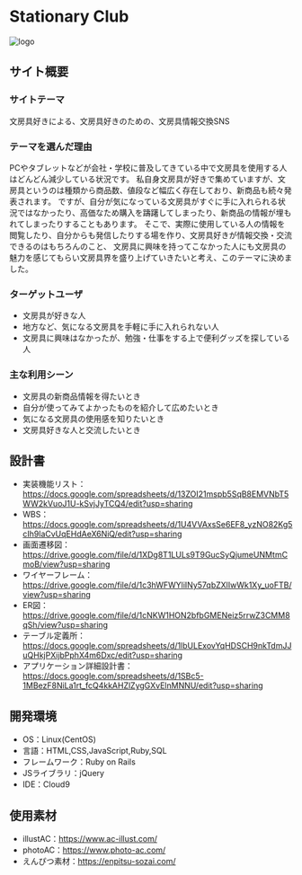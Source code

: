 # Stationary Club
![logo](https://github.com/Yukari-Hangai/stationary-club/assets/129511468/6b868a0c-dec6-4bc2-b5ec-74bcb9e0fe31)

## サイト概要
### サイトテーマ
文房具好きによる、文房具好きのための、文房具情報交換SNS

### テーマを選んだ理由
PCやタブレットなどが会社・学校に普及してきている中で文房具を使用する人はどんどん減少している状況です。
私自身文房具が好きで集めていますが、文房具というのは種類から商品数、値段など幅広く存在しており、新商品も続々発表されます。
ですが、自分が気になっている文房具がすぐに手に入れられる状況ではなかったり、高価なため購入を躊躇してしまったり、新商品の情報が埋もれてしまったりすることもあります。
そこで、実際に使用している人の情報を閲覧したり、自分からも発信したりする場を作り、文房具好きが情報交換・交流できるのはもちろんのこと、
文房具に興味を持ってこなかった人にも文房具の魅力を感じてもらい文房具界を盛り上げていきたいと考え、このテーマに決めました。

### ターゲットユーザ
- 文房具が好きな人
- 地方など、気になる文房具を手軽に手に入れられない人
- 文房具に興味はなかったが、勉強・仕事をする上で便利グッズを探している人

### 主な利用シーン
- 文房具の新商品情報を得たいとき
- 自分が使ってみてよかったものを紹介して広めたいとき
- 気になる文房具の使用感を知りたいとき
- 文房具好きな人と交流したいとき

## 設計書
- 実装機能リスト：https://docs.google.com/spreadsheets/d/13ZOI21mspb5SqB8EMVNbT5WW2kVuoJ1U-kSvjJyTCQ4/edit?usp=sharing
- WBS：https://docs.google.com/spreadsheets/d/1U4VVAxsSe6EF8_yzNO82Kg5cIh9laCvUqEHdAeX6NiQ/edit?usp=sharing
- 画面遷移図：https://drive.google.com/file/d/1XDg8T1LULs9T9GucSyQjumeUNMtmCmoB/view?usp=sharing
- ワイヤーフレーム：https://drive.google.com/file/d/1c3hWFWYliINy57qbZXlIwWk1Xy_uoFTB/view?usp=sharing
- ER図：https://drive.google.com/file/d/1cNKW1HON2bfbGMENeiz5rrwZ3CMM8qSh/view?usp=sharing
- テーブル定義所：https://docs.google.com/spreadsheets/d/1lbULExovYqHDSCH9nkTdmJJuQHkjPXijbPphX4m6Dxc/edit?usp=sharing
- アプリケーション詳細設計書：https://docs.google.com/spreadsheets/d/1SBc5-1MBezF8NiLa1rt_fcQ4kkAHZlZygGXvElnMNNU/edit?usp=sharing

## 開発環境
- OS：Linux(CentOS)
- 言語：HTML,CSS,JavaScript,Ruby,SQL
- フレームワーク：Ruby on Rails
- JSライブラリ：jQuery
- IDE：Cloud9

## 使用素材
- illustAC：https://www.ac-illust.com/
- photoAC：https://www.photo-ac.com/
- えんぴつ素材：https://enpitsu-sozai.com/